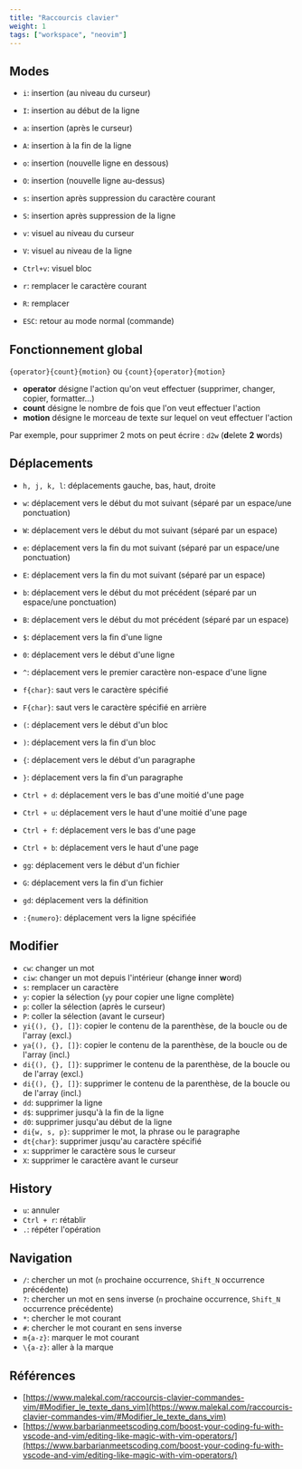 ```yaml
---
title: "Raccourcis clavier"
weight: 1
tags: ["workspace", "neovim"]
---
```


## Modes

* `i`: insertion (au niveau du curseur)
* `I`: insertion au début de la ligne
* `a`: insertion (après le curseur)
* `A`: insertion à la fin de la ligne
* `o`: insertion (nouvelle ligne en dessous)
* `O`: insertion (nouvelle ligne au-dessus)
* `s`: insertion après suppression du caractère courant
* `S`: insertion après suppression de la ligne

* `v`: visuel au niveau du curseur
* `V`: visuel au niveau de la ligne
* `Ctrl+v`: visuel bloc

* `r`: remplacer le caractère courant
* `R`: remplacer

* `ESC`: retour au mode normal (commande)

## Fonctionnement global

`{operator}{count}{motion}` ou `{count}{operator}{motion}`

* **operator** désigne l'action qu'on veut effectuer (supprimer, changer, copier, formatter...)
* **count** désigne le nombre de fois que l'on veut effectuer l'action
* **motion** désigne le morceau de texte sur lequel on veut effectuer l'action

Par exemple, pour supprimer 2 mots on peut écrire : `d2w` (**d**elete **2** **w**ords)

## Déplacements

* `h, j, k, l`: déplacements gauche, bas, haut, droite

* `w`: déplacement vers le début du mot suivant (séparé par un espace/une ponctuation)
* `W`: déplacement vers le début du mot suivant (séparé par un espace)
* `e`: déplacement vers la fin du mot suivant (séparé par un espace/une ponctuation)
* `E`: déplacement vers la fin du mot suivant (séparé par un espace)
* `b`: déplacement vers le début du mot précédent (séparé par un espace/une ponctuation)
* `B`: déplacement vers le début du mot précédent (séparé par un espace)

* `$`: déplacement vers la fin d'une ligne
* `0`: déplacement vers le début d'une ligne
* `^`: déplacement vers le premier caractère non-espace d'une ligne
* `f{char}`: saut vers le caractère spécifié
* `F{char}`: saut vers le caractère spécifié en arrière

* `(`: déplacement vers le début d'un bloc
* `)`: déplacement vers la fin d'un bloc
* `{`: déplacement vers le début d'un paragraphe
* `}`: déplacement vers la fin d'un paragraphe

* `Ctrl + d`: déplacement vers le bas d'une moitié d'une page
* `Ctrl + u`: déplacement vers le haut d'une moitié d'une page

* `Ctrl + f`: déplacement vers le bas d'une page
* `Ctrl + b`: déplacement vers le haut d'une page

* `gg`: déplacement vers le début d'un fichier
* `G`: déplacement vers la fin d'un fichier
* `gd`: déplacement vers la définition
* `:{numero}`: déplacement vers la ligne spécifiée

## Modifier

* `cw`: changer un mot
* `ciw`: changer un mot depuis l'intérieur (**c**hange **i**nner **w**ord)
* `s`: remplacer un caractère
* `y`: copier la sélection (`yy` pour copier une ligne complète)
* `p`: coller la sélection (après le curseur)
* `P`: coller la sélection (avant le curseur)
* `yi{(), {}, []}`: copier le contenu de la parenthèse, de la boucle ou de l'array (excl.)
* `ya{(), {}, []}`: copier le contenu de la parenthèse, de la boucle ou de l'array (incl.)
* `di{(), {}, []}`: supprimer le contenu de la parenthèse, de la boucle ou de l'array (excl.)
* `di{(), {}, []}`: supprimer le contenu de la parenthèse, de la boucle ou de l'array (incl.)
* `dd`: supprimer la ligne
* `d$`: supprimer jusqu'à la fin de la ligne
* `d0`: supprimer jusqu'au début de la ligne
* `di{w, s, p}`: supprimer le mot, la phrase ou le paragraphe
* `dt{char}`: supprimer jusqu'au caractère spécifié
* `x`: supprimer le caractère sous le curseur
* `X`: supprimer le caractère avant le curseur

## History

* `u`: annuler
* `Ctrl + r`: rétablir
* `.`: répéter l'opération

## Navigation
* `/`: chercher un mot (`n` prochaine occurrence, `Shift_N` occurrence précédente)
* `?`: chercher un mot en sens inverse (`n` prochaine occurrence, `Shift_N` occurrence précédente)
* `*`: chercher le mot courant
* `#`: chercher le mot courant en sens inverse
* `m{a-z}`: marquer le mot courant
* `\{a-z}`: aller à la marque

## Références

- [https://www.malekal.com/raccourcis-clavier-commandes-vim/#Modifier_le_texte_dans_vim](https://www.malekal.com/raccourcis-clavier-commandes-vim/#Modifier_le_texte_dans_vim)
- [https://www.barbarianmeetscoding.com/boost-your-coding-fu-with-vscode-and-vim/editing-like-magic-with-vim-operators/](https://www.barbarianmeetscoding.com/boost-your-coding-fu-with-vscode-and-vim/editing-like-magic-with-vim-operators/)
